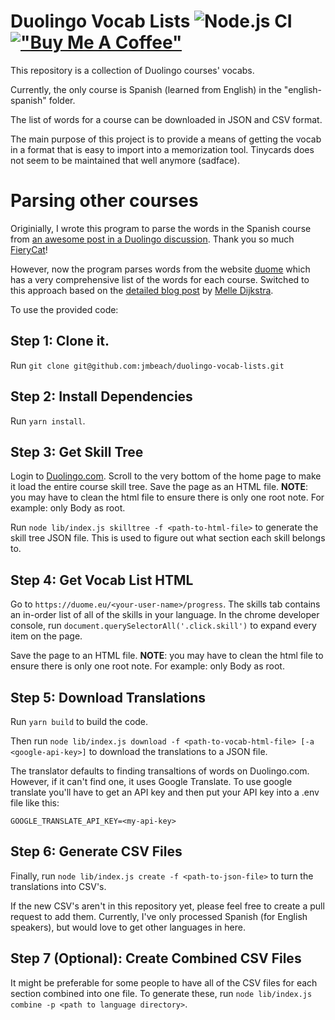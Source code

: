 # Duolingo Vocab Lists ![Node.js CI](https://github.com/jmbeach/duolingo-vocab-lists/workflows/Node.js%20CI/badge.svg) [!["Buy Me A Coffee"](https://www.buymeacoffee.com/assets/img/custom_images/orange_img.png)](https://www.buymeacoffee.com/jmbeach)


This repository is a collection of Duolingo courses' vocabs.

Currently, the only course is Spanish (learned from English) in the "english-spanish" folder.

The list of words for a course can be downloaded in JSON and CSV format.

The main purpose of this project is to provide a means of getting the vocab in a format that is easy to import into a memorization tool. Tinycards does not seem to be maintained that well anymore (sadface).

# Parsing other courses

Originially, I wrote this program to parse the words in the Spanish course from [an awesome post in a Duolingo discussion](https://forum.duolingo.com/comment/41639645). Thank you so much [FieryCat](https://www.duolingo.com/profile/FieryCat)!

However, now the program parses words from the website [duome](https://duome.eu/Jared5788/progress) which has a very comprehensive list of the words for each course. Switched to this approach based on the [detailed blog post](https://melledijkstra.github.io/science/extracting-duolingo-vocabulary-to-quizlet) by [Melle Dijkstra](https://melledijkstra.github.io/).

To use the provided code:

## Step 1: Clone it.

Run `git clone git@github.com:jmbeach/duolingo-vocab-lists.git`

## Step 2: Install Dependencies

Run `yarn install`.

## Step 3: Get Skill Tree

Login to [Duolingo.com](https://www.duolingo.com/learn). Scroll to the very bottom of the home page to make it load the entire course skill tree. Save the page as an HTML file. **NOTE**: you may have to clean the html file to ensure there is only one root note. For example: only Body as root.

Run `node lib/index.js skilltree -f <path-to-html-file>` to generate the skill tree JSON file. This is used to figure out what section each skill belongs to.

## Step 4: Get Vocab List HTML

Go to `https://duome.eu/<your-user-name>/progress`. The skills tab contains an in-order list of all of the skills in your language. In the chrome developer console, run `document.querySelectorAll('.click.skill')` to expand every item on the page.

Save the page to an HTML file. **NOTE**: you may have to clean the html file to ensure there is only one root note. For example: only Body as root.

## Step 5: Download Translations

Run `yarn build` to build the code.

Then run `node lib/index.js download -f <path-to-vocab-html-file> [-a <google-api-key>]` to download the translations to a JSON file.

The translator defaults to finding transaltions of words on Duolingo.com. However, if it can't find one, it uses Google Translate. To use google translate you'll have to get an API key and then put your API key into a .env file like this:

```
GOOGLE_TRANSLATE_API_KEY=<my-api-key>
```

## Step 6: Generate CSV Files

Finally, run `node lib/index.js create -f <path-to-json-file>` to turn the translations into CSV's.

If the new CSV's aren't in this repository yet, please feel free to create a pull request to add them. Currently, I've only processed Spanish (for English speakers), but would love to get other languages in here.

## Step 7 (Optional): Create Combined CSV Files

It might be preferable for some people to have all of the CSV files for each section combined into one file. To generate these, run `node lib/index.js combine -p <path to language directory>`.
